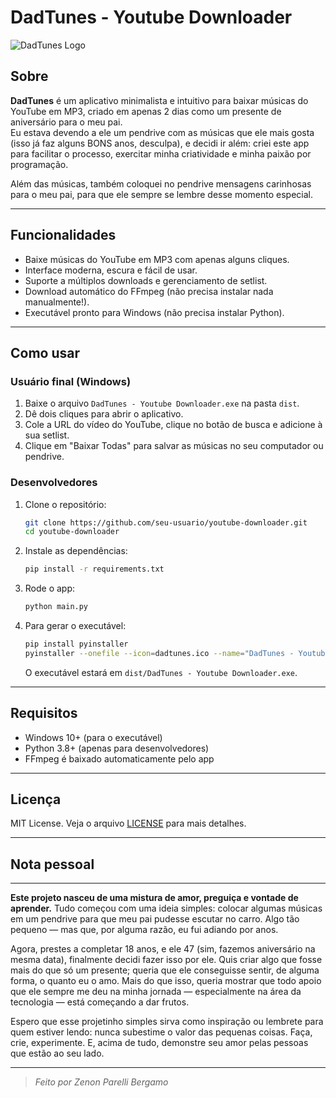 # DadTunes - Youtube Downloader

![DadTunes Logo](dadtunes.ico)

## Sobre

**DadTunes** é um aplicativo minimalista e intuitivo para baixar músicas do YouTube em MP3, criado em apenas 2 dias como um presente de aniversário para o meu pai.  
Eu estava devendo a ele um pendrive com as músicas que ele mais gosta (isso já faz alguns BONS anos, desculpa), e decidi ir além: criei este app para facilitar o processo, exercitar minha criatividade e minha paixão por programação.

Além das músicas, também coloquei no pendrive mensagens carinhosas para o meu pai, para que ele sempre se lembre desse momento especial.

---

## Funcionalidades

- Baixe músicas do YouTube em MP3 com apenas alguns cliques.
- Interface moderna, escura e fácil de usar.
- Suporte a múltiplos downloads e gerenciamento de setlist.
- Download automático do FFmpeg (não precisa instalar nada manualmente!).
- Executável pronto para Windows (não precisa instalar Python).

---

## Como usar

### Usuário final (Windows)

1. Baixe o arquivo `DadTunes - Youtube Downloader.exe` na pasta `dist`.
2. Dê dois cliques para abrir o aplicativo.
3. Cole a URL do vídeo do YouTube, clique no botão de busca e adicione à sua setlist.
4. Clique em "Baixar Todas" para salvar as músicas no seu computador ou pendrive.

### Desenvolvedores

1. Clone o repositório:
   ```bash
   git clone https://github.com/seu-usuario/youtube-downloader.git
   cd youtube-downloader
   ```
2. Instale as dependências:
   ```bash
   pip install -r requirements.txt
   ```
3. Rode o app:
   ```bash
   python main.py
   ```
4. Para gerar o executável:
   ```bash
   pip install pyinstaller
   pyinstaller --onefile --icon=dadtunes.ico --name="DadTunes - Youtube Downloader" main.py
   ```
   O executável estará em `dist/DadTunes - Youtube Downloader.exe`.

---

## Requisitos

- Windows 10+ (para o executável)
- Python 3.8+ (apenas para desenvolvedores)
- FFmpeg é baixado automaticamente pelo app

---

## Licença

MIT License. Veja o arquivo [LICENSE](LICENSE) para mais detalhes.

---

## Nota pessoal

---

**Este projeto nasceu de uma mistura de amor, preguiça e vontade de aprender.**
Tudo começou com uma ideia simples: colocar algumas músicas em um pendrive para que meu pai pudesse escutar no carro. Algo tão pequeno — mas que, por alguma razão, eu fui adiando por anos.

Agora, prestes a completar 18 anos, e ele 47 (sim, fazemos aniversário na mesma data), finalmente decidi fazer isso por ele. Quis criar algo que fosse mais do que só um presente; queria que ele conseguisse sentir, de alguma forma, o quanto eu o amo. Mais do que isso, queria mostrar que todo apoio que ele sempre me deu na minha jornada — especialmente na área da tecnologia — está começando a dar frutos.

Espero que esse projetinho simples sirva como inspiração ou lembrete para quem estiver lendo: nunca subestime o valor das pequenas coisas. Faça, crie, experimente. E, acima de tudo, demonstre seu amor pelas pessoas que estão ao seu lado.

---

> _Feito por Zenon Parelli Bergamo_
